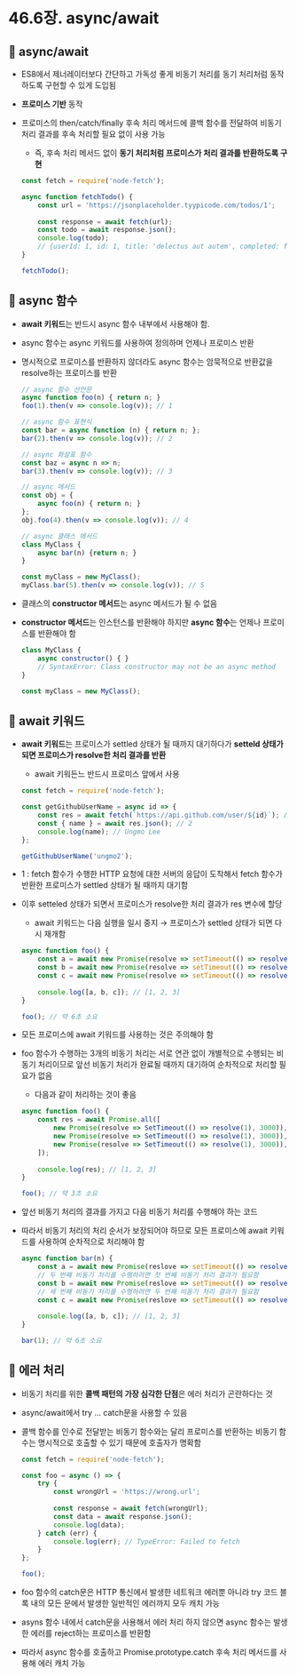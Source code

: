 # 46.6장. async/await

## 📌 async/await

- ES8에서 제너레이터보다 간단하고 가독성 좋게 비동기 처리를 동기 처리처럼 동작하도록 구현할 수 있게 도입됨
- **프로미스 기반** 동작
- 프로미스의 then/catch/finally 후속 처리 메서드에 콜백 함수를 전달하여 비동기 처리 결과를 후속 처리할 필요 없이 사용 가능
    - 즉, 후속 처리 메서드 없이 **동기 처리처럼 프로미스가 처리 결과를 반환하도록 구현**
    
    ```jsx
    const fetch = require('node-fetch');
    
    async function fetchTodo() {
    	const url = 'https://jsonplaceholder.tyypicode.com/todos/1';
    	
    	const response = await fetch(url);
    	const todo = await response.json();
    	console.log(todo);
    	// {userId: 1, id: 1, title: 'delectus aut autem', completed: false}
    }
    
    fetchTodo();
    ```
    

## 📌 async 함수

- **await 키워드**는 반드시 async 함수 내부에서 사용해야 함.
- async 함수는 async 키워드를 사용하여 정의하며 언제나 프로미스 반환
- 명시적으로 프로미스를 반환하지 않더라도 async 함수는 암묵적으로 반환값을 resolve하는 프로미스를 반환
    
    ```jsx
    // async 함수 선언문
    async function foo(n) { return n; }
    foo(1).then(v => console.log(v)); // 1
    
    // async 함수 표현식
    const bar = async function (n) { return n; };
    bar(2).then(v => console.log(v)); // 2
    
    // async 화살표 함수
    const baz = async n => n;
    bar(3).then(v => console.log(v)); // 3
    
    // async 메서드 
    const obj = {
    	async foo(n) { return n; }
    };
    obj.foo(4).then(v => console.log(v)); // 4
    
    // async 클래스 메서드
    class MyClass {
    	async bar(n) {return n; }
    }
    
    const myClass = new MyClass();
    myClass.bar(5).then(v => console.log(v)); // 5
    ```
    
- 클래스의 **constructor 메서드**는 async 메서드가 될 수 없음
- **constructor 메서드**는 인스턴스를 반환해야 하지만 **async 함수**는 언제나 프로미스를 반환해야 함
    
    ```jsx
    class MyClass {
    	async constructor() { }
    	// SyntaxError: Class constructor may not be an async method
    }
    
    const myClass = new MyClass();
    ```
    

## 📌 await 키워드

- **await 키워드**는 프로미스가 settled 상태가 될 때까지 대기하다가 **setteld  상태가 되면 프로미스가 resolve한 처리 결과를 반환**
    - await 키워든느 반드시 프로미스 앞에서 사용
    
    ```jsx
    const fetch = require('node-fetch');
    
    const getGithubUserName = async id => {
    	const res = await fetch(`https://api.github.com/user/${id}`); // 1
    	const { name } = await res.json(); // 2
    	console.log(name); // Ungmo Lee
    };
    
    getGithubUserName('ungmo2');
    ```
    
- 1 : fetch 함수가 수행한 HTTP 요청에 대한 서버의 응답이 도착해서 fetch 함수가 반환한 프로미스가 settled 상태가 될 때까지 대기함
- 이후 setteled 상태가 되면서 프로미스가 resolve한 처리 결과가 res 변수에 할당
    - await 키워드는 다음 실행을 일시 중지 → 프로미스가 settled 상태가 되면 다시 재개함
    
    ```jsx
    async function foo() {
    	const a = await new Promise(resolve => setTimeout(() => resolve(1), 3000));
    	const b = await new Promise(resolve => setTimeout(() => resolve(2), 2000));
    	const c = await new Promise(resolve => setTimeout(() => resolve(3), 1000));
    	
    	console.log([a, b, c]); // [1, 2, 3]
    }
    
    foo(); // 약 6초 소요
    ```
    
- 모든 프로미스에 await 키워드를 사용하는 것은 주의해야 함
- foo 함수가 수행하는 3개의 비동기 처리는 서로 연관 없이 개별적으로 수행되는 비동기 처리이므로 앞선 비동기 처리가 완료될 때까지 대기하여 순차적으로 처리할 필요가 없음
    - 다음과 같이 처리하는 것이 좋음
    
    ```jsx
    async function foo() {
    	const res = await Promise.all([
    		new Promise(resolve => SetTimeout(() => resolve(1), 3000)),
    		new Promise(resolve => SetTimeout(() => resolve(1), 3000)),
    		new Promise(resolve => SetTimeout(() => resolve(1), 3000)),
    	]);
    	
    	console.log(res); // [1, 2, 3]
    }
    
    foo(); // 약 3초 소요
    ```
    
- 앞선 비동기 처리의 결과를 가지고 다음 비동기 처리를 수행해야 하는 코드
- 따라서 비동기 처리의 처리 순서가 보장되어야 하므로 모든 프로미스에 await 키워드를 사용하여 순차적으로 처리해야 함
    
    ```jsx
    async function bar(n) {
    	const a = await new Promise(reslove => setTimeout(() => resolve(n), 3000));
    	// 두 번째 비동기 처리를 수행하려면 첫 번째 비동기 처리 결과가 필요함
    	const b = await new Promise(reslove => setTimeout(() => resolve(a + 1), 2000));
    	// 세 번째 비동기 처리를 수행하려면 두 번째 비동기 처리 결과가 필요함
    	const c = await new Promise(reslove => setTimeout(() => resolve(b + 1), 1000));
    	
    	console.log([a, b, c]); // [1, 2, 3]
    } 
    
    bar(1); // 약 6초 소요
    ```
    

## 📌 에러 처리

- 비동기 처리를 위한 **콜백 패턴의 가장 심각한 단점**은 에러 처리가 곤란하다는 것
- async/await에서 try … catch문을 사용할 수 있음
- 콜백 함수를 인수로 전달받는 비동기 함수와는 달리 프로미스를 반환하는 비동기 함수는 명시적으로 호출할 수 있기 때문에 호출자가 명확함
    
    ```jsx
    const fetch = require('node-fetch');
    
    const foo = async () => {
    	try {
    		const wrongUrl = 'https://wrong.url';
    		
    		const response = await fetch(wrongUrl);
    		const data = await response.json();
    		console.log(data);
    	} catch (err) {
    		console.log(err); // TypeError: Failed to fetch
    	}
    };
    
    foo();
    ```
    
- foo 함수의 catch문은 HTTP 통신에서 발생한 네트워크 에러뿐 아니라 try 코드 블록 내의 모든 문에서 발생한 일반적인 에러까지 모두 캐치 가능
- asyns 함수 내에서 catch문을 사용해서 에러 처리 하지 않으면 async 함수는 발생한 에러를 reject하는 프로미스를 반환함
- 따라서 async 함수를 호출하고 Promise.prototype.catch 후속 처리 메서드를 사용해 에러 캐치 가능
